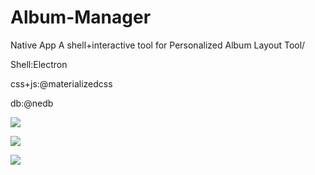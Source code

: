 # Album-Manager
Native App A shell+interactive tool for Personalized Album Layout Tool/

Shell:Electron 

css+js:@materializedcss

db:@nedb

![](1.gif)

![](2.gif)

![](3.gif)
